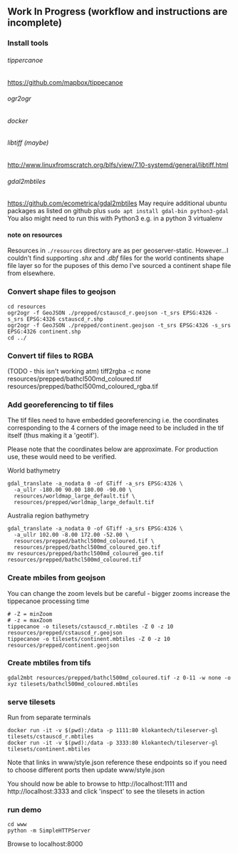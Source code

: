 ## Work In Progress (workflow and instructions are incomplete)

### Install tools
###### tippercanoe 
https://github.com/mapbox/tippecanoe
###### ogr2ogr
###### docker
###### libtiff (maybe)
http://www.linuxfromscratch.org/blfs/view/7.10-systemd/general/libtiff.html

###### gdal2mbtiles
https://github.com/ecometrica/gdal2mbtiles
May require additional ubuntu packages as listed on github plus `sudo apt install gdal-bin python3-gdal` 
You also might need to run this with Python3 e.g. in a python 3 virtualenv


#### note on resources

Resources in `./resources` directory are as per geoserver-static. However...I couldn't find supporting _.shx_ and _.dbf_ files for the world continents shape file layer so for the puposes of this demo I've sourced a continent shape file from elsewhere.

### Convert shape files to geojson 
```
cd resources
ogr2ogr -f GeoJSON ./prepped/cstauscd_r.geojson -t_srs EPSG:4326 -s_srs EPSG:4326 cstauscd_r.shp 
ogr2ogr -f GeoJSON ./prepped/continent.geojson -t_srs EPSG:4326 -s_srs EPSG:4326 continent.shp
cd ../
```
### Convert tif files to RGBA 

(TODO - this isn't working atm)
tiff2rgba -c none resources/prepped/bathcl500md_coloured.tif resources/prepped/bathcl500md_coloured_rgba.tif


### Add georeferencing to tif files

The tif files need to have embedded georeferencing i.e. the coordinates corresponding to the 4 corners of the image need to be included in the tif itself (thus making it a 'geotif').

Please note that the coordinates below are approximate. For production use, these would need to be verified.

World bathymetry
```
gdal_translate -a_nodata 0 -of GTiff -a_srs EPSG:4326 \
  -a_ullr -180.00 90.00 180.00 -90.00 \
  resources/worldmap_large_default.tif \
  resources/prepped/worldmap_large_default.tif
```

Australia region bathymetry
```
gdal_translate -a_nodata 0 -of GTiff -a_srs EPSG:4326 \
  -a_ullr 102.00 -8.00 172.00 -52.00 \
  resources/prepped/bathcl500md_coloured.tif \
  resources/prepped/bathcl500md_coloured_geo.tif
mv resources/prepped/bathcl500md_coloured_geo.tif resources/prepped/bathcl500md_coloured.tif
```

### Create mbiles from geojson

You can change the zoom levels but be careful - bigger zooms increase the tippecanoe processing time
```
# -Z = minZoom
# -z = maxZoom 
tippecanoe -o tilesets/cstauscd_r.mbtiles -Z 0 -z 10 resources/prepped/cstauscd_r.geojson
tippecanoe -o tilesets/continent.mbtiles -Z 0 -z 10 resources/prepped/continent.geojson
```
### Create mbtiles from tifs
```
gdal2mbt resources/prepped/bathcl500md_coloured.tif -z 0-11 -w none -o xyz tilesets/bathcl500md_coloured.mbtiles
```

### serve tilesets 

Run from separate terminals
```
docker run -it -v $(pwd):/data -p 1111:80 klokantech/tileserver-gl tilesets/cstauscd_r.mbtiles
docker run -it -v $(pwd):/data -p 3333:80 klokantech/tileserver-gl tilesets/continent.mbtiles
```

Note that links in www/style.json reference these endpoints so if you need to choose different ports then update www/style.json

You should now be able to browse to http://localhost:1111 and http://localhost:3333 and click 'inspect' to see the tilesets in action

### run demo
```
cd www
python -m SimpleHTTPServer
```
Browse to localhost:8000
